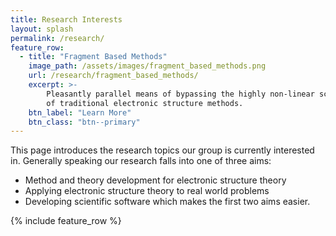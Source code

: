 ```yaml
---
title: Research Interests
layout: splash
permalink: /research/
feature_row:
  - title: "Fragment Based Methods"
    image_path: /assets/images/fragment_based_methods.png
    url: /research/fragment_based_methods/
    excerpt: >-
        Pleasantly parallel means of bypassing the highly non-linear scaling
        of traditional electronic structure methods.
    btn_label: "Learn More"
    btn_class: "btn--primary"
---
```


This page introduces the research topics our group is currently interested in.
Generally speaking our research falls into one of three aims:

- Method and theory development for electronic structure theory
- Applying electronic structure theory to real world problems
- Developing scientific software which makes the first two aims easier.

{% include feature_row %}
